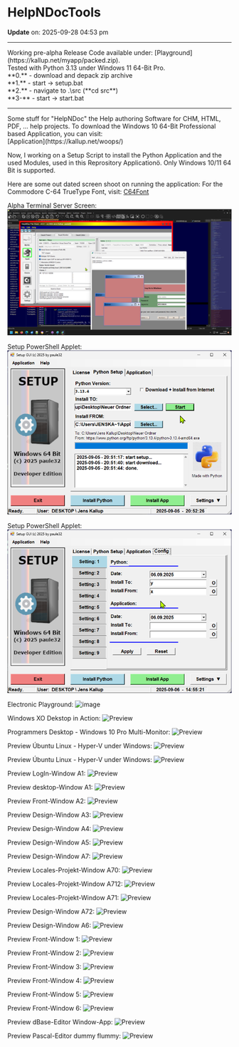 # HelpNDocTools
**Update** on: 2025-09-28  04:53 pm<br>
<hr>
Working pre-alpha Release Code available under: [Playground](https://kallup.net/myapp/packed.zip). <br>
Tested with Python 3.13 under Windows 11 64-Bit Pro. <br>
**0.** - download and depack zip archive<br>
**1.** - start -> setup.bat <br>
**2.** - navigate to .\src (**cd src**)<br>
**3-** - start -> start.bat <br>
<hr>
Some stuff for "HelpNDoc" the Help authoring Software for CHM, HTML, PDF, ... help projects.
To download the Windows 10 64-Bit Professional based Application, you can visit:<br>
[Application](https://kallup.net/woops/)

Now, I working on a Setup Script to install the Python Application and the used Modules, used in this Reprository Applicationö.
Only Windows 10/11 64 Bit is supported.

Here are some out dated screen shoot on running the application:
For the Commodore C-64 TrueType Font, visit: [C64Font](https://style64.org/release/c64-truetype-v1.2.1-style)

Alpha Terminal Server Screen:
![Preview](src/img/screen030.png)

Setup PowerShell Applet:
![Preview](src/img/setup002.png)

Setup PowerShell Applet:
![Preview](src/img/setup003.png)


Electronic Playground:
![image](https://github.com/user-attachments/assets/dd35ad1c-886c-4683-9947-9993a38f0a95)

Windows XO Dekstop in Action:
![Preview](src/img/windesk2.png)

Programmers Desktop - Windows 10 Pro Multi-Monitor:
![Preview](src/img/desktop002.png)

Preview Úbuntu Linux - Hyper-V under Windows:
![Preview](src/img/windesk.png)

Preview Úbuntu Linux - Hyper-V under Windows:
![Preview](src/img/linux001.png)

Preview LogIn-Window A1:
![Preview](src/img/login.png)

Preview desktop-Window A1:
![Preview](src/img/desktop.png)

Preview Front-Window A2:
![Preview](src/img/screen010.png)

Preview Design-Window A3:
![Preview](src/img/screen011.png)

Preview Design-Window A4:
![Preview](src/img/screen012.png)

Preview Design-Window A5:
![Preview](src/img/screen013.png)

Preview Design-Window A7:
![Preview](src/img/screen015.png)

Preview Locales-Projekt-Window A70:
![Preview](src/img/screen017.png)

Preview Locales-Projekt-Window A712:
![Preview](src/img/screen019.png)

Preview Locales-Projekt-Window A71:
![Preview](src/img/screen018.png)

Preview Design-Window A72:
![Preview](src/img/screen016.png)

Preview Design-Window A6:
![Preview](src/img/screen014.png)

Preview Front-Window 1:
![Preview](src/img/screen00A.png)

Preview Front-Window 2:
![Preview](src/img/screen000.png)

Preview Front-Window 3:
![Preview](src/img/screen001.png)

Preview Front-Window 4:
![Preview](src/img/screen002.png)

Preview Front-Window 5:
![Preview](src/img/screen003.png)

Preview Front-Window 6:
![Preview](src/img/screen004.png)

Preview dBase-Editor Window-App:
![Preview](src/img/dbase.png)

Preview Pascal-Editor dummy flummy:
![Preview](src/img/pascal.png)
